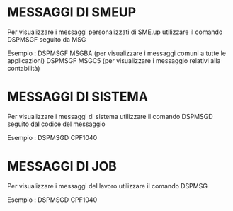 # MESSAGGI DI SMEUP
Per visualizzare i messaggi personalizzati di SME.up utilizzare il comando DSPMSGF seguito da MSG<applicazione a cui si riferiscono i messaggi>

Esempio : 
DSPMSGF MSGBA (per visualizzare i messaggi comuni a tutte le applicazioni)
DSPMSGF MSGC5 (per visualizzare i messaggio relativi alla contabilità)

# MESSAGGI DI SISTEMA
Per visualizzare i messaggi di sistema utilizzare il comando DSPMSGD seguito dal codice del messaggio

Esempio : 
DSPMSGD CPF1040

# MESSAGGI DI JOB
Per visualizzare i messaggi del lavoro utilizzare il comando DSPMSG

Esempio : 
DSPMSGD CPF1040
